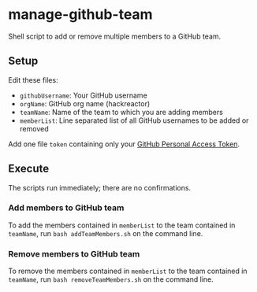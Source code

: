 # manage-github-team
Shell script to add or remove multiple members to a GitHub team.

## Setup
Edit these files:

* `githubUsername`: Your GitHub username
* `orgName`: GitHub org name (hackreactor)
* `teamName`: Name of the team to which you are adding members
* `memberList`: Line separated list of all GitHub usernames to be added or removed

Add one file `token` containing only your [GitHub Personal Access Token](https://docs.github.com/en/free-pro-team@latest/github/authenticating-to-github/creating-a-personal-access-token).

## Execute
The scripts run immediately; there are no confirmations.

### Add members to GitHub team
To add the members contained in `memberList` to the team contained in `teamName`, run `bash addTeamMembers.sh` on the command line.

### Remove members to GitHub team
To remove the members contained in `memberList` to the team contained in `teamName`, run `bash removeTeamMembers.sh` on the command line.
